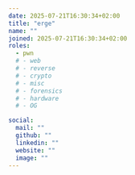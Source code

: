 ```yaml
---
date: 2025-07-21T16:30:34+02:00
title: "erge"
name: ""
joined: 2025-07-21T16:30:34+02:00
roles:
  - pwn
  # - web
  # - reverse
  # - crypto
  # - misc
  # - forensics
  # - hardware
  # - OG

social:
  mail: ""
  github: ""
  linkedin: ""
  website: ""
  image: ""
---
```

